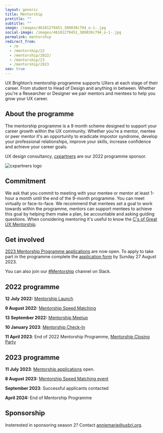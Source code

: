 ```yaml
---
layout: generic
title: Mentorship
pretitle: ""
subtitle: ""
image: /images/46101279451_389039c794_o-1-.jpg
social-image: /images/46101279451_389039c794_o-1-.jpg
permalink: mentorship
redirect_from:
  - /m
  - /mentorship/22
  - /mentorship/2022/
  - /mentorship/23
  - /mentorship/2023
seo: true
---
```

U﻿X Brighton’s mentorship programme supports UXers at each stage of their career. From student to Head of Design and anything in between. Whether you're a Researcher or Designer we pair mentors and mentees to help you grow your UX career. 

## A﻿bout the programme

T﻿he mentorship programme is a 9 month scheme designed to support your career growth within the UX community. Whether you're a mentor, mentee or peer mentor it's an opportunity to eradicate impostor syndrome, develop your professional relationships, improve your skills, increase confidence and achieve your career goals. 

U﻿X design consultancy, [cxpartners](https://www.cxpartners.co.uk/) are our 2022 programme sponsor. 

<img src="/images/cxpartners_logo_blue-black-1-.png" alt="cxpartners logo" class="image-align-right"/>

## C﻿ommitment

We ask that you commit to meeting with your mentee or mentor at least 1-hour a month until the end of the 9-month programme. You can meet virtually or face-to-face. We recommend that mentees set a goal to work towards within the programme, mentors can support mentees to achieve this goal by helping them make a plan, be accountable and asking guiding questions. When considering mentoring it's useful to know the [C's of Great UX Mentorship](https://youtu.be/0tZomurxE0w).

## Get involved

[2023 Mentorship Programme applications](https://forms.gle/NWLMMwq4BH2XvWvg9) are now open. To apply to take part in the programme complete the [application form](https://forms.gle/NWLMMwq4BH2XvWvg9) by Sunday 27 August 2023. 

You can also join our [\#Mentorship](https://uxbri.slack.com/channels/mentorship) channel on Slack. 

## 2022 programme

**12 July 2022:** [Mentorship Launch](https://uxbri.org/mentorship-launch-22/) 

**9 August 2022:** [Mentorship Speed Matching](https://uxbri.org/speed-matching/)

**13 September 2022:** [Mentorship Meetup](https://uxbri.org/mentorship-meet-up/) 

**10 January 2023**: [Mentorship Check-In](https://uxbri.org/mentorship-check-in) 

**11 April 2023**: End of 2022 Mentorship Programme, [Mentorship Closing Party](https://uxbri.org/mentorship-closing-party) 

## 2023 programme

**11 July 2023**: [Mentorship applications](https://forms.gle/NWLMMwq4BH2XvWvg9) o﻿pen. 

**8 August 2023:** [M﻿entorship Speed Matching event](https://uxbri.org/mentorship-speed-matching/)

**September 2023**: S﻿uccessful applicants contacted

**April 2024:** End of Mentorship Programme 

## S﻿ponsorship

Insterested in sponsoring season 2? Contact [anniemarie@uxbri.org](anniemarie@uxbri.org).